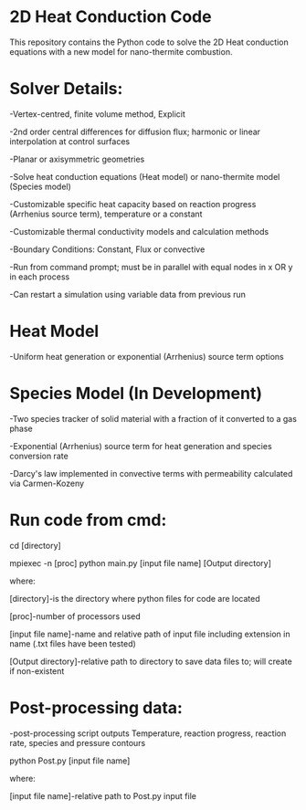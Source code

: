 # 2D Heat Conduction Code

This repository contains the Python code to solve the 2D Heat conduction equations with a new model for nano-thermite combustion.

# Solver Details:
-Vertex-centred, finite volume method, Explicit

-2nd order central differences for diffusion flux; harmonic or linear interpolation at control surfaces

-Planar or axisymmetric geometries

-Solve heat conduction equations (Heat model) or nano-thermite model (Species model)

-Customizable specific heat capacity based on reaction progress (Arrhenius source term), temperature or a constant

-Customizable thermal conductivity models and calculation methods

-Boundary Conditions: Constant, Flux or convective

-Run from command prompt; must be in parallel with equal nodes in x OR y in each process

-Can restart a simulation using variable data from previous run

# Heat Model
-Uniform heat generation or exponential (Arrhenius) source term options

# Species Model (In Development)
-Two species tracker of solid material with a fraction of it converted to a gas phase

-Exponential (Arrhenius) source term for heat generation and species conversion rate

-Darcy's law implemented in convective terms with permeability calculated via Carmen-Kozeny

# Run code from cmd:
cd [directory]

mpiexec -n [proc] python main.py [input file name] [Output directory]

where:

[directory]-is the directory where python files for code are located

[proc]-number of processors used

[input file name]-name and relative path of input file including extension in name (.txt files have been tested)

[Output directory]-relative path to directory to save data files to; will create if non-existent

# Post-processing data:
-post-processing script outputs Temperature, reaction progress, reaction rate, species and pressure contours

python Post.py [input file name]

where:

[input file name]-relative path to Post.py input file